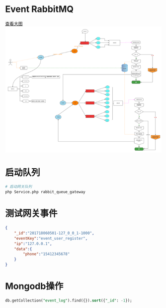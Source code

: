 # Event RabbitMQ

[查看大图](https://raw.githubusercontent.com/qq1060656096/event-rabbitmq/master/dev/images/event-rabbmitmq.png)
![Event RabbitMQ流程图](dev/images/event-rabbmitmq.small.png?dev/images/event-rabbmitmq.png)

# 启动队列
```bash
# 启动网关队列
php Service.php rabbit_queue_gateway
```


# 测试网关事件
```json
{
    "_id":"201718060501-127_0_0_1-1000",
    "eventKey":"event_user_register",
    "ip":"127.0.0.1",
    "data":{
        "phone":"15412345678"
    }
}
```

# Mongodb操作
```sql
db.getCollection("event_log").find({}).sort({"_id": -1});
```
